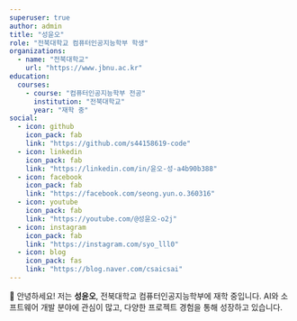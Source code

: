 ```yaml
---
superuser: true
author: admin
title: "성윤오"
role: "전북대학교 컴퓨터인공지능학부 학생"
organizations:
  - name: "전북대학교"
    url: "https://www.jbnu.ac.kr"
education:
  courses:
    - course: "컴퓨터인공지능학부 전공"
      institution: "전북대학교"
      year: "재학 중"
social:
  - icon: github
    icon_pack: fab
    link: "https://github.com/s44158619-code"
  - icon: linkedin
    icon_pack: fab
    link: "https://linkedin.com/in/윤오-성-a4b90b388"
  - icon: facebook
    icon_pack: fab
    link: "https://facebook.com/seong.yun.o.360316"
  - icon: youtube
    icon_pack: fab
    link: "https://youtube.com/@성윤오-o2j"
  - icon: instagram
    icon_pack: fab
    link: "https://instagram.com/syo_lll0"
  - icon: blog
    icon_pack: fas
    link: "https://blog.naver.com/csaicsai"
---
```


👋 안녕하세요! 저는 **성윤오**, 전북대학교 컴퓨터인공지능학부에 재학 중입니다.
AI와 소프트웨어 개발 분야에 관심이 많고, 다양한 프로젝트 경험을 통해 성장하고 있습니다.
